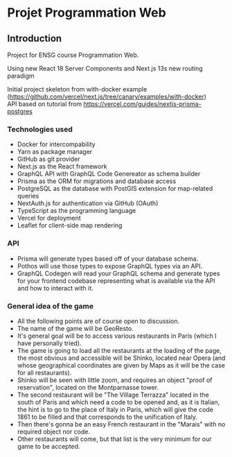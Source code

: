 # Projet Programmation Web

## Introduction

Project for ENSG course Programmation Web.

Using new React 18 Server Components and Next.js 13s new routing paradigm 

Initial project skeleton from with-docker example (https://github.com/vercel/next.js/tree/canary/examples/with-docker) \
API based on tutorial from https://vercel.com/guides/nextjs-prisma-postgres

### Technologies used

- Docker for intercompability
- Yarn as package manager
- GitHub as git provider
- Next.js as the React framework
- GraphQL API with GraphQL Code Genereator as schema builder
- Prisma as the ORM for migrations and database access
- PostgreSQL as the database with PostGIS extension for map-related queries
- NextAuth.js for authentication via GitHub (OAuth)
- TypeScript as the programming language
- Vercel for deployment
- Leaflet for client-side map rendering

### API
- Prisma will generate types based off of your database schema.
- Pothos will use those types to expose GraphQL types via an API.
- GraphQL Codegen will read your GraphQL schema and generate types for your frontend codebase representing what is available via the API and how to interact with it.

### General idea of the game
- All the following points are of course open to discussion.
- The name of the game will be GeoResto.
- It's general goal will be to access various restaurants in Paris (which I have personally tried).
- The game is going to load all the restaurants at the loading of the page, the most obvious and accessible will be Shinko, located near Opera (and whose geographical coordinates are given by Maps as it will be the case for all restaurants).
- Shinko will be seen with little zoom, and requires an object "proof of reservation", located on the Montparnasse tower.
- The second restaurant will be "The Village Terrazza" located in the south of Paris and which need a code to be opened and, as it is Italian, the hint is to go to the 
place of Italy in Paris, which will give the code 1861 to be filled and that corresponds to the unification of Italy.
- Then there's gonna be an easy French restaurant in the "Marais" with no required object nor code. 
- Other restaurants will come, but that list is the very minimum for our game to be accepted. 
